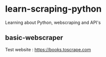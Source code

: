 # learn-scraping-python
Learning about Python, webscraping and API's
## basic-webscraper
Test website : https://books.toscrape.com
